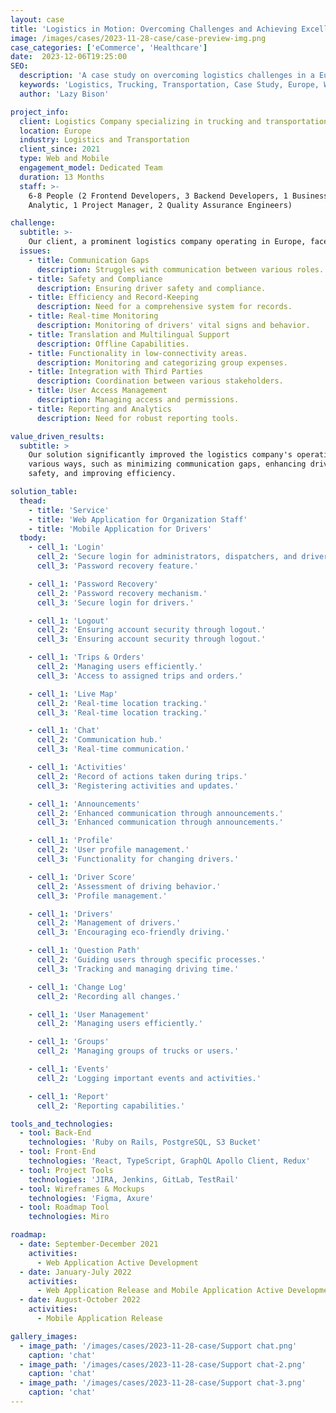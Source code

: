 ```yaml
---
layout: case
title: 'Logistics in Motion: Overcoming Challenges and Achieving Excellence'
image: /images/cases/2023-11-28-case/case-preview-img.png
case_categories: ['eCommerce', 'Healthcare']
date:  2023-12-06T19:25:00
SEO:
  description: 'A case study on overcoming logistics challenges in a European trucking and transportation company.'
  keywords: 'Logistics, Trucking, Transportation, Case Study, Europe, Web Application, Mobile Application'
  author: 'Lazy Bison'

project_info:
  client: Logistics Company specializing in trucking and transportation services.
  location: Europe
  industry: Logistics and Transportation
  client_since: 2021
  type: Web and Mobile
  engagement_model: Dedicated Team
  duration: 13 Months
  staff: >-
    6-8 People (2 Frontend Developers, 3 Backend Developers, 1 Business
    Analytic, 1 Project Manager, 2 Quality Assurance Engineers)

challenge:
  subtitle: >-
    Our client, a prominent logistics company operating in Europe, faced several critical challenges:
  issues:
    - title: Communication Gaps
      description: Struggles with communication between various roles.
    - title: Safety and Compliance
      description: Ensuring driver safety and compliance.
    - title: Efficiency and Record-Keeping
      description: Need for a comprehensive system for records.
    - title: Real-time Monitoring
      description: Monitoring of drivers' vital signs and behavior.
    - title: Translation and Multilingual Support
      description: Offline Capabilities.
    - title: Functionality in low-connectivity areas.
      description: Monitoring and categorizing group expenses.
    - title: Integration with Third Parties
      description: Coordination between various stakeholders.
    - title: User Access Management
      description: Managing access and permissions.
    - title: Reporting and Analytics
      description: Need for robust reporting tools.

value_driven_results:
  subtitle: >
    Our solution significantly improved the logistics company's operations in
    various ways, such as minimizing communication gaps, enhancing driver
    safety, and improving efficiency.

solution_table:
  thead:
    - title: 'Service'
    - title: 'Web Application for Organization Staff'
    - title: 'Mobile Application for Drivers'
  tbody:
    - cell_1: 'Login'
      cell_2: 'Secure login for administrators, dispatchers, and driver supporters.'
      cell_3: 'Password recovery feature.'

    - cell_1: 'Password Recovery'
      cell_2: 'Password recovery mechanism.'
      cell_3: 'Secure login for drivers.'

    - cell_1: 'Logout'
      cell_2: 'Ensuring account security through logout.'
      cell_3: 'Ensuring account security through logout.'

    - cell_1: 'Trips & Orders'
      cell_2: 'Managing users efficiently.'
      cell_3: 'Access to assigned trips and orders.'

    - cell_1: 'Live Map'
      cell_2: 'Real-time location tracking.'
      cell_3: 'Real-time location tracking.'

    - cell_1: 'Chat'
      cell_2: 'Communication hub.'
      cell_3: 'Real-time communication.'

    - cell_1: 'Activities'
      cell_2: 'Record of actions taken during trips.'
      cell_3: 'Registering activities and updates.'

    - cell_1: 'Announcements'
      cell_2: 'Enhanced communication through announcements.'
      cell_3: 'Enhanced communication through announcements.'

    - cell_1: 'Profile'
      cell_2: 'User profile management.'
      cell_3: 'Functionality for changing drivers.'

    - cell_1: 'Driver Score'
      cell_2: 'Assessment of driving behavior.'
      cell_3: 'Profile management.'

    - cell_1: 'Drivers'
      cell_2: 'Management of drivers.'
      cell_3: 'Encouraging eco-friendly driving.'

    - cell_1: 'Question Path'
      cell_2: 'Guiding users through specific processes.'
      cell_3: 'Tracking and managing driving time.'

    - cell_1: 'Change Log'
      cell_2: 'Recording all changes.'

    - cell_1: 'User Management'
      cell_2: 'Managing users efficiently.'

    - cell_1: 'Groups'
      cell_2: 'Managing groups of trucks or users.'

    - cell_1: 'Events'
      cell_2: 'Logging important events and activities.'

    - cell_1: 'Report'
      cell_2: 'Reporting capabilities.'

tools_and_technologies:
  - tool: Back-End
    technologies: 'Ruby on Rails, PostgreSQL, S3 Bucket'
  - tool: Front-End
    technologies: 'React, TypeScript, GraphQL Apollo Client, Redux'
  - tool: Project Tools
    technologies: 'JIRA, Jenkins, GitLab, TestRail'
  - tool: Wireframes & Mockups
    technologies: 'Figma, Axure'
  - tool: Roadmap Tool
    technologies: Miro

roadmap:
  - date: September-December 2021
    activities:
      - Web Application Active Development
  - date: January-July 2022
    activities:
      - Web Application Release and Mobile Application Active Development
  - date: August-October 2022
    activities:
      - Mobile Application Release

gallery_images:
  - image_path: '/images/cases/2023-11-28-case/Support chat.png'
    caption: 'chat'
  - image_path: '/images/cases/2023-11-28-case/Support chat-2.png'
    caption: 'chat'
  - image_path: '/images/cases/2023-11-28-case/Support chat-3.png'
    caption: 'chat'
---
```

